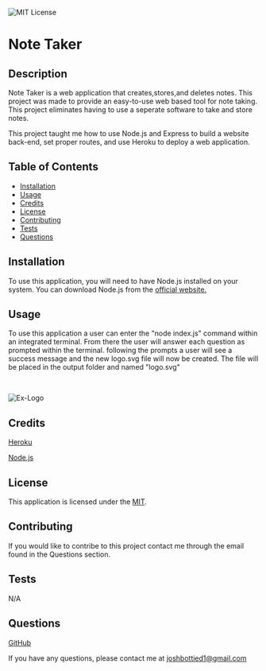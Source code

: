 ![MIT License](https://img.shields.io/badge/license-MIT-green.svg)

# Note Taker

## Description

Note Taker is a web application that creates,stores,and deletes notes. This project was made to provide an easy-to-use web based tool for note taking. This project eliminates having to use a seperate software to take and store notes.

This project taught me how to use Node.js and Express to build a website back-end, set proper routes, and use Heroku to deploy a web application.

## Table of Contents

- [Installation](#installation)
- [Usage](#usage)
- [Credits](#credits)
- [License](#license)
- [Contributing](#contributing)
- [Tests](#tests)
- [Questions](#questions)

## Installation

To use this application, you will need to have Node.js installed on your system. You can download Node.js from the [official website.](https://nodejs.org/en)

## Usage

To use this application a user can enter the "node index.js" command within an integrated terminal. From there the user will answer each question as prompted within the terminal. following the prompts a user will see a success message and the new logo.svg file will now be created. The file will be placed in the output folder and named "logo.svg"

<br>

![Ex-Logo](./images/ex-logo.PNG)

## Credits

[Heroku](https://docs.npmjs.com/)

[Node.js](https://nodejs.org/en)

## License

This application is licensed under the [MIT](https://opensource.org/licenses/MIT).

## Contributing

If you would like to contribe to this project contact me through the email found in the Questions section.

## Tests

N/A

## Questions

[GitHub](https://github.com/josh4got)

If you have any questions, please contact me at joshbottied1@gmail.com
